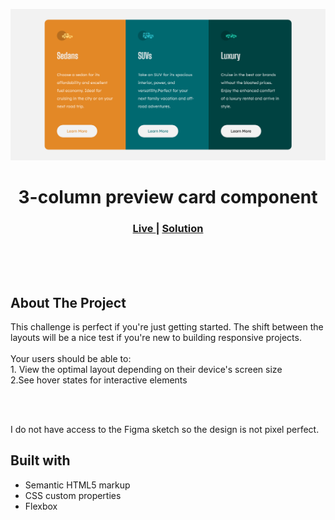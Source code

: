 <img src="https://raw.githubusercontent.com/shawky55/Fronted-Mentor-component/master/3-column%20preview%20card%20component/design/cardScreenShot.png?token=GHSAT0AAAAAABRNKJ4PTVIIVRO4QMGXTM5MYTB2LFQ"></img>

<h1 align="center">3-column preview card component</h1>

<div align="center">
  <h3>
    <a href="https://fanciful-queijadas-d96392.netlify.app/" color="white">
      Live
    </a>
  <span> | </span> 
     <a href="https://github.com/shawky55/Fronted-Mentor-component/tree/master/3-column%20preview%20card%20component">
      Solution
    </a> 
  </h3>
</div>
<br>
<br>
<br>

## About The Project

<p>This challenge is perfect if you're just getting started. The shift between the layouts will be a nice test if you're new to building responsive projects.
<br><br>Your users should be able to:
<br>1. View the optimal layout depending on their device's screen size
<br>2.See hover states for interactive elements</p>
<br>
<br> <p>I do not have access to the Figma sketch so the design is not pixel perfect.</p>

## Built with

- Semantic HTML5 markup
- CSS custom properties
- Flexbox
